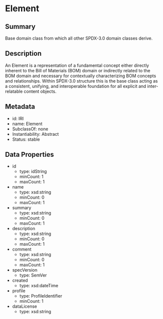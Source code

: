 # Element

## Summary

Base domain class from which all other SPDX-3.0 domain classes derive.

## Description

An Element is a representation of a fundamental concept either directly inherent
to the Bill of Materials (BOM) domain or indirectly related to the BOM domain
and necessary for contextually characterizing BOM concepts and relationships.
Within SPDX-3.0 structure this is the base class acting as a consistent,
unifying, and interoperable foundation for all explicit
and inter-relatable content objects.

## Metadata

- id: IRI
- name: Element
- SubclassOf: none
- Instantiability: Abstract
- Status: stable

## Data Properties

- id
  - type: idString
  - minCount: 1
  - maxCount: 1
- name
  - type: xsd:string
  - minCount: 0
  - maxCount: 1
- summary
  - type: xsd:string
  - minCount: 0
  - maxCount: 1
- description
  - type: xsd:string
  - minCount: 0
  - maxCount: 1
- comment
  - type: xsd:string
  - minCount: 0
  - maxCount: 1
- specVersion
  - type: SemVer
- created
  - type: xsd:dateTime
- profile
  - type: ProfileIdentifier
  - minCount: 1
- dataLicense
  - type: xsd:string

